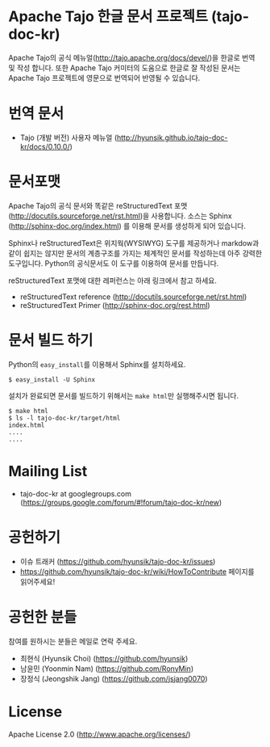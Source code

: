 Apache Tajo 한글 문서 프로젝트 (tajo-doc-kr)
=========================================================
Apache Tajo의 공식 메뉴얼(http://tajo.apache.org/docs/devel/)을 한글로 번역 및 작성 합니다.
또한 Apache Tajo 커미터의 도움으로 한글로 잘 작성된 문서는 Apache Tajo 프로젝트에 영문으로 번역되어 반영될 수 있습니다.

번역 문서
=========
 * Tajo (개발 버전) 사용자 메뉴얼 (http://hyunsik.github.io/tajo-doc-kr/docs/0.10.0/)

문서포맷
=========
Apache Tajo의 공식 문서와 똑같은 reStructuredText 포맷(http://docutils.sourceforge.net/rst.html)을 사용합니다.
소스는 Sphinx (http://sphinx-doc.org/index.html) 를 이용해 문서를 생성하게 되어 있습니다. 

Sphinx나 reStructuredText은 위지웍(WYSIWYG) 도구를 제공하거나 markdow과 같이 쉽지는 않지만 문서의 계층구조를 가지는 체계적인 문서를 작성하는데 아주 강력한 도구입니다. Python의 공식문서도 이 도구를 이용하여 문서를 만듭니다.

reStructuredText 포맷에 대한 레퍼런스는 아래 링크에서 참고 하세요.
 * reStructuredText reference (http://docutils.sourceforge.net/rst.html)
 * reStructuredText Primer (http://sphinx-doc.org/rest.html)

문서 빌드 하기
==============
Python의 ```easy_install```를 이용해서 Sphinx를 설치하세요.
```
$ easy_install -U Sphinx
```
설치가 완료되면 문서를 빌드하기 위해서는 ```make html```만 실행해주시면 됩니다.
```
$ make html
$ ls -l tajo-doc-kr/target/html
index.html
....
....
```

Mailing List
============
 * tajo-doc-kr at googlegroups.com (https://groups.google.com/forum/#!forum/tajo-doc-kr/new)
 
공헌하기
===========
 * 이슈 트래커 (https://github.com/hyunsik/tajo-doc-kr/issues)
 * https://github.com/hyunsik/tajo-doc-kr/wiki/HowToContribute 페이지를 읽어주세요!

공헌한 분들
===========
참여를 원하시는 분들은 메일로 연락 주세요.

 * 최현식 (Hyunsik Choi) (https://github.com/hyunsik)
 * 남윤민 (Yoonmin Nam) (https://github.com/RonyMin)
 * 장정식 (Jeongshik Jang) (https://github.com/jsjang0070)
 
License
===========
Apache License 2.0 (http://www.apache.org/licenses/)
